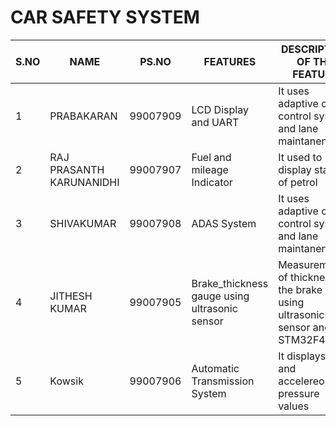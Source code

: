 # CAR SAFETY SYSTEM
S.NO|NAME|PS.NO|FEATURES|DESCRIPTION OF THE FEATURE
|-|-|-|-|-|
1|PRABAKARAN| 99007909|LCD Display and UART|It uses adaptive cruise control system and lane maintanence|
2|RAJ PRASANTH KARUNANIDHI| 99007907|Fuel and mileage Indicator | It used to display status of petrol|
3|SHIVAKUMAR| 99007908|ADAS System|It uses adaptive cruise control system and lane maintanence|
4|JITHESH KUMAR| 99007905| Brake_thickness gauge using ultrasonic sensor|Measurement of thickness of the brake pads using ultrasonic sensor and STM32F407G |
5|Kowsik| 99007906|Automatic Transmission System|It displays gear and accelereometer pressure values|

